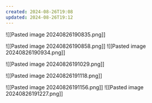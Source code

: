 ```yaml
---
created: 2024-08-26T19:08
updated: 2024-08-26T19:12
---
```


![[Pasted image 20240826190835.png]]

![[Pasted image 20240826190858.png]]
![[Pasted image 20240826190934.png]]

![[Pasted image 20240826191029.png]]

![[Pasted image 20240826191118.png]]

![[Pasted image 20240826191156.png]]
![[Pasted image 20240826191227.png]]